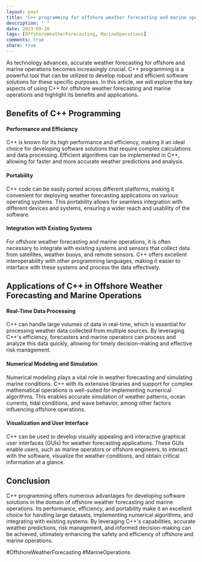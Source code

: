 ```yaml
---
layout: post
title: "C++ programming for offshore weather forecasting and marine operations"
description: " "
date: 2023-09-20
tags: [OffshoreWeatherForecasting, MarineOperations]
comments: true
share: true
---
```


As technology advances, accurate weather forecasting for offshore and marine operations becomes increasingly crucial. C++ programming is a powerful tool that can be utilized to develop robust and efficient software solutions for these specific purposes. In this article, we will explore the key aspects of using C++ for offshore weather forecasting and marine operations and highlight its benefits and applications.

## Benefits of C++ Programming

#### Performance and Efficiency

C++ is known for its high performance and efficiency, making it an ideal choice for developing software solutions that require complex calculations and data processing. Efficient algorithms can be implemented in C++, allowing for faster and more accurate weather predictions and analysis.

#### Portability

C++ code can be easily ported across different platforms, making it convenient for deploying weather forecasting applications on various operating systems. This portability allows for seamless integration with different devices and systems, ensuring a wider reach and usability of the software.

#### Integration with Existing Systems

For offshore weather forecasting and marine operations, it is often necessary to integrate with existing systems and sensors that collect data from satellites, weather buoys, and remote sensors. C++ offers excellent interoperability with other programming languages, making it easier to interface with these systems and process the data effectively.

## Applications of C++ in Offshore Weather Forecasting and Marine Operations

#### Real-Time Data Processing

C++ can handle large volumes of data in real-time, which is essential for processing weather data collected from multiple sources. By leveraging C++'s efficiency, forecasters and marine operators can process and analyze this data quickly, allowing for timely decision-making and effective risk management.

#### Numerical Modeling and Simulation

Numerical modeling plays a vital role in weather forecasting and simulating marine conditions. C++ with its extensive libraries and support for complex mathematical operations is well-suited for implementing numerical algorithms. This enables accurate simulation of weather patterns, ocean currents, tidal conditions, and wave behavior, among other factors influencing offshore operations.

#### Visualization and User Interface

C++ can be used to develop visually appealing and interactive graphical user interfaces (GUIs) for weather forecasting applications. These GUIs enable users, such as marine operators or offshore engineers, to interact with the software, visualize the weather conditions, and obtain critical information at a glance.

## Conclusion

C++ programming offers numerous advantages for developing software solutions in the domain of offshore weather forecasting and marine operations. Its performance, efficiency, and portability make it an excellent choice for handling large datasets, implementing numerical algorithms, and integrating with existing systems. By leveraging C++'s capabilities, accurate weather predictions, risk management, and informed decision-making can be achieved, ultimately enhancing the safety and efficiency of offshore and marine operations.

#OffshoreWeatherForecasting #MarineOperations
